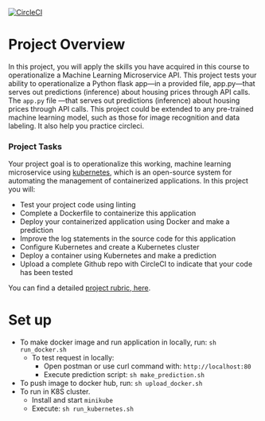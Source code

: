 [![CircleCI](https://dl.circleci.com/status-badge/img/gh/mtan11/udacity-project-4/tree/main.svg?style=svg)](https://dl.circleci.com/status-badge/redirect/gh/mtan11/udacity-project-4/tree/main)
# Project Overview
In this project, you will apply the skills you have acquired in this course to operationalize a Machine Learning Microservice API. This project tests your ability to operationalize a Python flask app—in a provided file, app.py—that serves out predictions (inference) about housing prices through API calls. The `app.py` file —that serves out predictions (inference) about housing prices through API calls. This project could be extended to any pre-trained machine learning model, such as those for image recognition and data labeling. It also help you practice circleci.

### Project Tasks

Your project goal is to operationalize this working, machine learning microservice using [kubernetes](https://kubernetes.io/), which is an open-source system for automating the management of containerized applications. In this project you will:
* Test your project code using linting
* Complete a Dockerfile to containerize this application
* Deploy your containerized application using Docker and make a prediction
* Improve the log statements in the source code for this application
* Configure Kubernetes and create a Kubernetes cluster
* Deploy a container using Kubernetes and make a prediction
* Upload a complete Github repo with CircleCI to indicate that your code has been tested

You can find a detailed [project rubric, here](https://review.udacity.com/#!/rubrics/2576/view).

# Set up
- To make docker image and run application in locally, run: `sh run_docker.sh`
  - To test request in locally:
    - Open postman or use curl command with: `http://localhost:80`
    - Execute prediction script: `sh make_prediction.sh`
- To push image to docker hub, run: `sh upload_docker.sh`
- To run in K8S cluster.
  - Install and start `minikube`
  - Execute: `sh run_kubernetes.sh`
